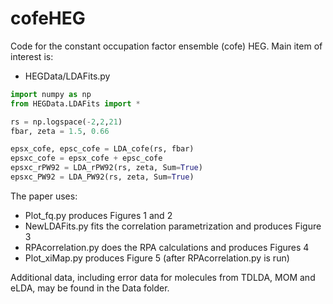 # cofeHEG
 Code for the constant occupation factor ensemble (cofe) HEG. Main item of interest is:
 * HEGData/LDAFits.py

```python
import numpy as np
from HEGData.LDAFits import *

rs = np.logspace(-2,2,21)
fbar, zeta = 1.5, 0.66

epsx_cofe, epsc_cofe = LDA_cofe(rs, fbar)
epsxc_cofe = epsx_cofe + epsc_cofe
epsxc_rPW92 = LDA_rPW92(rs, zeta, Sum=True)
epsxc_PW92 = LDA_PW92(rs, zeta, Sum=True)
```

The paper uses:
* Plot_fq.py produces Figures 1 and 2
* NewLDAFits.py fits the correlation parametrization and produces Figure 3
* RPAcorrelation.py does the RPA calculations and produces Figures 4
* Plot_xiMap.py produces Figure 5 (after RPAcorrelation.py is run)

Additional data, including error data for molecules from TDLDA, MOM and eLDA, may be found in the Data folder.

